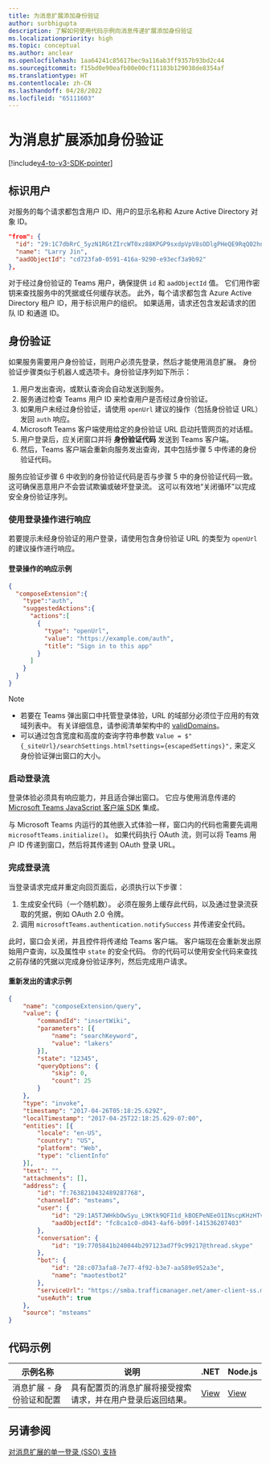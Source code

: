 ```yaml
---
title: 为消息扩展添加身份验证
author: surbhigupta
description: 了解如何使用代码示例向消息传递扩展添加身份验证
ms.localizationpriority: high
ms.topic: conceptual
ms.author: anclear
ms.openlocfilehash: 1aa64241c85617bec9a116ab3ff9357b93bd2c44
ms.sourcegitcommit: f15bd0e90eafb00e00cf11183b129038de8354af
ms.translationtype: HT
ms.contentlocale: zh-CN
ms.lasthandoff: 04/28/2022
ms.locfileid: "65111603"
---
```

# <a name="add-authentication-to-your-message-extension"></a>为消息扩展添加身份验证

[!include[v4-to-v3-SDK-pointer](~/includes/v4-to-v3-pointer-me.md)]

## <a name="identify-the-user"></a>标识用户

对服务的每个请求都包含用户 ID、用户的显示名称和 Azure Active Directory 对象 ID。

```json
"from": {
  "id": "29:1C7dbRrC_5yzN1RGtZIrcWT0xz88KPGP9sxdpVpV8sODlgPHeQE9RqQ02hnpuKzy6zZ-AaZx6swUOMj_Dsdse3TQ4sIaeebbFBF-VgjJy_nY",
  "name": "Larry Jin",
  "aadObjectId": "cd723fa0-0591-416a-9290-e93ecf3a9b92"
},
```

对于经过身份验证的 Teams 用户，确保提供 `id` 和 `aadObjectId` 值。 它们用作密钥来查找服务中的凭据或任何缓存状态。 此外，每个请求都包含 Azure Active Directory 租户 ID，用于标识用户的组织。 如果适用，请求还包含发起请求的团队 ID 和通道 ID。

## <a name="authentication"></a>身份验证

如果服务需要用户身份验证，则用户必须先登录，然后才能使用消息扩展。 身份验证步骤类似于机器人或选项卡。身份验证序列如下所示：

1. 用户发出查询，或默认查询会自动发送到服务。
1. 服务通过检查 Teams 用户 ID 来检查用户是否经过身份验证。
1. 如果用户未经过身份验证，请使用 `openUrl` 建议的操作（包括身份验证 URL）发回 `auth` 响应。
1. Microsoft Teams 客户端使用给定的身份验证 URL 启动托管网页的对话框。
1. 用户登录后，应关闭窗口并将 **身份验证代码** 发送到 Teams 客户端。
1. 然后，Teams 客户端会重新向服务发出查询，其中包括步骤 5 中传递的身份验证代码。

服务应验证步骤 6 中收到的身份验证代码是否与步骤 5 中的身份验证代码一致。 这可确保恶意用户不会尝试欺骗或破坏登录流。 这可以有效地“关闭循环”以完成安全身份验证序列。

### <a name="respond-with-a-sign-in-action"></a>使用登录操作进行响应

若要提示未经身份验证的用户登录，请使用包含身份验证 URL 的类型为 `openUrl` 的建议操作进行响应。

#### <a name="response-example-for-a-sign-in-action"></a>登录操作的响应示例

```json
{
  "composeExtension":{
    "type":"auth",
    "suggestedActions":{
      "actions":[
        {
          "type": "openUrl",
          "value": "https://example.com/auth",
          "title": "Sign in to this app"
        }
      ]
    }
  }
}
```

> [!NOTE]
>
> * 若要在 Teams 弹出窗口中托管登录体验，URL 的域部分必须位于应用的有效域列表中。 有关详细信息，请参阅清单架构中的 [validDomains](~/resources/schema/manifest-schema.md#validdomains)。
> * 可以通过包含宽度和高度的查询字符串参数 `Value = $"{_siteUrl}/searchSettings.html?settings={escapedSettings}",` 来定义身份验证弹出窗口的大小。

### <a name="start-the-sign-in-flow"></a>启动登录流

登录体验必须具有响应能力，并且适合弹出窗口。 它应与使用消息传递的 [Microsoft Teams JavaScript 客户端 SDK](/javascript/api/overview/msteams-client) 集成。

与 Microsoft Teams 内运行的其他嵌入式体验一样，窗口内的代码也需要先调用 `microsoftTeams.initialize()`。 如果代码执行 OAuth 流，则可以将 Teams 用户 ID 传递到窗口，然后将其传递到 OAuth 登录 URL。

### <a name="complete-the-sign-in-flow"></a>完成登录流

当登录请求完成并重定向回页面后，必须执行以下步骤：

1. 生成安全代码（一个随机数）。 必须在服务上缓存此代码，以及通过登录流获取的凭据，例如 OAuth 2.0 令牌。
1. 调用 `microsoftTeams.authentication.notifySuccess` 并传递安全代码。

此时，窗口会关闭，并且控件将传递给 Teams 客户端。 客户端现在会重新发出原始用户查询，以及属性中 `state` 的安全代码。 你的代码可以使用安全代码来查找之前存储的凭据以完成身份验证序列，然后完成用户请求。

#### <a name="reissued-request-example"></a>重新发出的请求示例

```json
{
    "name": "composeExtension/query",
    "value": {
        "commandId": "insertWiki",
        "parameters": [{
            "name": "searchKeyword",
            "value": "lakers"
        }],
        "state": "12345",
        "queryOptions": {
            "skip": 0,
            "count": 25
        }
    },
    "type": "invoke",
    "timestamp": "2017-04-26T05:18:25.629Z",
    "localTimestamp": "2017-04-25T22:18:25.629-07:00",
    "entities": [{
        "locale": "en-US",
        "country": "US",
        "platform": "Web",
        "type": "clientInfo"
    }],
    "text": "",
    "attachments": [],
    "address": {
        "id": "f:7638210432489287768",
        "channelId": "msteams",
        "user": {
            "id": "29:1A5TJWHkbOwSyu_L9Ktk9QFI1d_kBOEPeNEeO1INscpKHzHTvWfiau5AX_6y3SuiOby-r73dzHJ17HipUWqGPgw",
            "aadObjectId": "fc8ca1c0-d043-4af6-b09f-141536207403"
        },
        "conversation": {
            "id": "19:7705841b240044b297123ad7f9c99217@thread.skype"
        },
        "bot": {
            "id": "28:c073afa8-7e77-4f92-b3e7-aa589e952a3e",
            "name": "maotestbot2"
        },
        "serviceUrl": "https://smba.trafficmanager.net/amer-client-ss.msg/",
        "useAuth": true
    },
    "source": "msteams"
}
```

## <a name="code-sample"></a>代码示例

|**示例名称** | **说明** |**.NET** | **Node.js**|
|----------------|-----------------|--------------|----------------|
|消息扩展 - 身份验证和配置 | 具有配置页的消息扩展将接受搜索请求，并在用户登录后返回结果。 |[View](https://github.com/microsoft/BotBuilder-Samples/tree/main/samples/csharp_dotnetcore/52.teams-messaging-extensions-search-auth-config)|[View](https://github.com/microsoft/BotBuilder-Samples/blob/main/samples/javascript_nodejs/52.teams-messaging-extensions-search-auth-config)|

## <a name="see-also"></a>另请参阅

[对消息扩展的单一登录 (SSO) 支持](~/messaging-extensions/how-to/enable-sso-auth-me.md)
